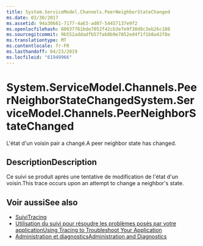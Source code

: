 ```yaml
---
title: System.ServiceModel.Channels.PeerNeighborStateChanged
ms.date: 03/30/2017
ms.assetid: 94a30661-7177-4a63-ad07-54457137e9f2
ms.openlocfilehash: 80037761bde7052f42cb3efe9f30d9c3eb26c188
ms.sourcegitcommit: 9b552addadfb57fab0b9e7852ed4f1f1b8a42f8e
ms.translationtype: MT
ms.contentlocale: fr-FR
ms.lasthandoff: 04/23/2019
ms.locfileid: "61949966"
---
```

# <a name="systemservicemodelchannelspeerneighborstatechanged"></a><span data-ttu-id="1af7e-102">System.ServiceModel.Channels.PeerNeighborStateChanged</span><span class="sxs-lookup"><span data-stu-id="1af7e-102">System.ServiceModel.Channels.PeerNeighborStateChanged</span></span>
<span data-ttu-id="1af7e-103">L'état d'un voisin pair a changé.</span><span class="sxs-lookup"><span data-stu-id="1af7e-103">A peer neighbor state has changed.</span></span>  
  
## <a name="description"></a><span data-ttu-id="1af7e-104">Description</span><span class="sxs-lookup"><span data-stu-id="1af7e-104">Description</span></span>  
 <span data-ttu-id="1af7e-105">Ce suivi se produit après une tentative de modification de l'état d'un voisin.</span><span class="sxs-lookup"><span data-stu-id="1af7e-105">This trace occurs upon an attempt to change a neighbor's state.</span></span>  
  
## <a name="see-also"></a><span data-ttu-id="1af7e-106">Voir aussi</span><span class="sxs-lookup"><span data-stu-id="1af7e-106">See also</span></span>

- [<span data-ttu-id="1af7e-107">Suivi</span><span class="sxs-lookup"><span data-stu-id="1af7e-107">Tracing</span></span>](../../../../../docs/framework/wcf/diagnostics/tracing/index.md)
- [<span data-ttu-id="1af7e-108">Utilisation du suivi pour résoudre les problèmes posés par votre application</span><span class="sxs-lookup"><span data-stu-id="1af7e-108">Using Tracing to Troubleshoot Your Application</span></span>](../../../../../docs/framework/wcf/diagnostics/tracing/using-tracing-to-troubleshoot-your-application.md)
- [<span data-ttu-id="1af7e-109">Administration et diagnostics</span><span class="sxs-lookup"><span data-stu-id="1af7e-109">Administration and Diagnostics</span></span>](../../../../../docs/framework/wcf/diagnostics/index.md)
